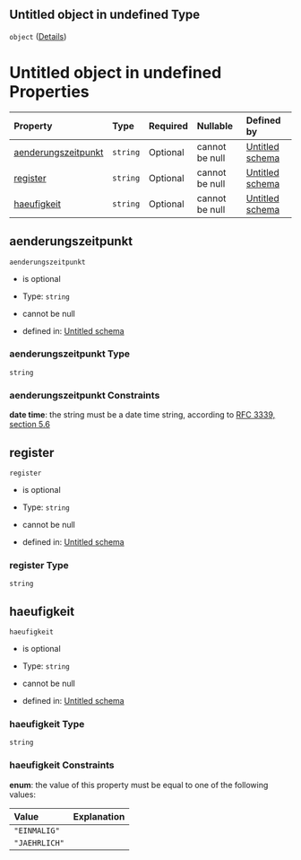## Untitled object in undefined Type

`object` ([Details](ausgerolltezaehlzeit.md))

# Untitled object in undefined Properties

| Property                                    | Type     | Required | Nullable       | Defined by                                                                                                                                                                                                                   |
| :------------------------------------------ | :------- | :------- | :------------- | :--------------------------------------------------------------------------------------------------------------------------------------------------------------------------------------------------------------------------- |
| [aenderungszeitpunkt](#aenderungszeitpunkt) | `string` | Optional | cannot be null | [Untitled schema](ausgerolltezaehlzeit-properties-aenderungszeitpunkt.md "https://raw.githubusercontent.com/conuti-gmbh/bo4e-schema/master/schemas/v1/com/AusgerollteZaehlzeit.schema.json#/properties/aenderungszeitpunkt") |
| [register](#register)                       | `string` | Optional | cannot be null | [Untitled schema](ausgerolltezaehlzeit-properties-register.md "https://raw.githubusercontent.com/conuti-gmbh/bo4e-schema/master/schemas/v1/com/AusgerollteZaehlzeit.schema.json#/properties/register")                       |
| [haeufigkeit](#haeufigkeit)                 | `string` | Optional | cannot be null | [Untitled schema](haeufigkeitzaehlzeit.md "https://raw.githubusercontent.com/conuti-gmbh/bo4e-schema/master/schemas/v1/enum/HaeufigkeitZaehlzeit.schema.json#/properties/haeufigkeit")                                       |

## aenderungszeitpunkt



`aenderungszeitpunkt`

*   is optional

*   Type: `string`

*   cannot be null

*   defined in: [Untitled schema](ausgerolltezaehlzeit-properties-aenderungszeitpunkt.md "https://raw.githubusercontent.com/conuti-gmbh/bo4e-schema/master/schemas/v1/com/AusgerollteZaehlzeit.schema.json#/properties/aenderungszeitpunkt")

### aenderungszeitpunkt Type

`string`

### aenderungszeitpunkt Constraints

**date time**: the string must be a date time string, according to [RFC 3339, section 5.6](https://tools.ietf.org/html/rfc3339 "check the specification")

## register



`register`

*   is optional

*   Type: `string`

*   cannot be null

*   defined in: [Untitled schema](ausgerolltezaehlzeit-properties-register.md "https://raw.githubusercontent.com/conuti-gmbh/bo4e-schema/master/schemas/v1/com/AusgerollteZaehlzeit.schema.json#/properties/register")

### register Type

`string`

## haeufigkeit



`haeufigkeit`

*   is optional

*   Type: `string`

*   cannot be null

*   defined in: [Untitled schema](haeufigkeitzaehlzeit.md "https://raw.githubusercontent.com/conuti-gmbh/bo4e-schema/master/schemas/v1/enum/HaeufigkeitZaehlzeit.schema.json#/properties/haeufigkeit")

### haeufigkeit Type

`string`

### haeufigkeit Constraints

**enum**: the value of this property must be equal to one of the following values:

| Value         | Explanation |
| :------------ | :---------- |
| `"EINMALIG"`  |             |
| `"JAEHRLICH"` |             |
